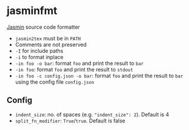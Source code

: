 # jasminfmt

[Jasmin](https://github.com/jasmin-lang/jasmin) source code formatter

- `jasmin2tex` must be in `PATH`
- Comments are not preserved
- `-I` for include paths
- `-i` to format inplace
- `-in foo -o bar`: format `foo` and print the result to `bar`
- `-in foo`: format `foo` and print the result to `stdout`
- `-in foo -c config.json -o bar`: format `foo` and print the result to `bar` using the config file `config.json`

## Config

- `indent_size`: no. of spaces (e.g. `"indent_size": 2`). Default is 4
- `split_fn_modifier`: `True`/`true`. Default is false 